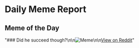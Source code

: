 # Daily Meme Report

## Meme of the Day
"### Did he succeed though?\n\n![Meme](https://i.redd.it/q1p9zs9y40me1.gif)\n\n[View on Reddit](https://redd.it/1j0qsrk)"
